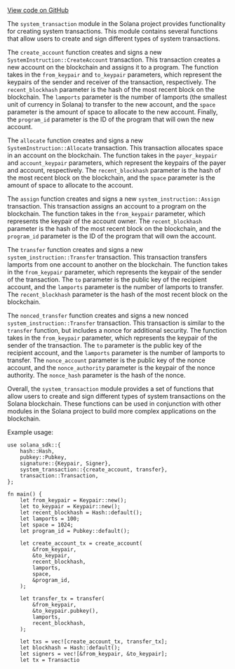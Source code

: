 [View code on GitHub](https://github.com/solana-labs/solana/blob/master/sdk/src/system_transaction.rs)

The `system_transaction` module in the Solana project provides functionality for creating system transactions. This module contains several functions that allow users to create and sign different types of system transactions. 

The `create_account` function creates and signs a new `SystemInstruction::CreateAccount` transaction. This transaction creates a new account on the blockchain and assigns it to a program. The function takes in the `from_keypair` and `to_keypair` parameters, which represent the keypairs of the sender and receiver of the transaction, respectively. The `recent_blockhash` parameter is the hash of the most recent block on the blockchain. The `lamports` parameter is the number of lamports (the smallest unit of currency in Solana) to transfer to the new account, and the `space` parameter is the amount of space to allocate to the new account. Finally, the `program_id` parameter is the ID of the program that will own the new account. 

The `allocate` function creates and signs a new `SystemInstruction::Allocate` transaction. This transaction allocates space in an account on the blockchain. The function takes in the `payer_keypair` and `account_keypair` parameters, which represent the keypairs of the payer and account, respectively. The `recent_blockhash` parameter is the hash of the most recent block on the blockchain, and the `space` parameter is the amount of space to allocate to the account. 

The `assign` function creates and signs a new `system_instruction::Assign` transaction. This transaction assigns an account to a program on the blockchain. The function takes in the `from_keypair` parameter, which represents the keypair of the account owner. The `recent_blockhash` parameter is the hash of the most recent block on the blockchain, and the `program_id` parameter is the ID of the program that will own the account. 

The `transfer` function creates and signs a new `system_instruction::Transfer` transaction. This transaction transfers lamports from one account to another on the blockchain. The function takes in the `from_keypair` parameter, which represents the keypair of the sender of the transaction. The `to` parameter is the public key of the recipient account, and the `lamports` parameter is the number of lamports to transfer. The `recent_blockhash` parameter is the hash of the most recent block on the blockchain. 

The `nonced_transfer` function creates and signs a new nonced `system_instruction::Transfer` transaction. This transaction is similar to the `transfer` function, but includes a nonce for additional security. The function takes in the `from_keypair` parameter, which represents the keypair of the sender of the transaction. The `to` parameter is the public key of the recipient account, and the `lamports` parameter is the number of lamports to transfer. The `nonce_account` parameter is the public key of the nonce account, and the `nonce_authority` parameter is the keypair of the nonce authority. The `nonce_hash` parameter is the hash of the nonce. 

Overall, the `system_transaction` module provides a set of functions that allow users to create and sign different types of system transactions on the Solana blockchain. These functions can be used in conjunction with other modules in the Solana project to build more complex applications on the blockchain. 

Example usage:

```
use solana_sdk::{
    hash::Hash,
    pubkey::Pubkey,
    signature::{Keypair, Signer},
    system_transaction::{create_account, transfer},
    transaction::Transaction,
};

fn main() {
    let from_keypair = Keypair::new();
    let to_keypair = Keypair::new();
    let recent_blockhash = Hash::default();
    let lamports = 100;
    let space = 1024;
    let program_id = Pubkey::default();

    let create_account_tx = create_account(
        &from_keypair,
        &to_keypair,
        recent_blockhash,
        lamports,
        space,
        &program_id,
    );

    let transfer_tx = transfer(
        &from_keypair,
        &to_keypair.pubkey(),
        lamports,
        recent_blockhash,
    );

    let txs = vec![create_account_tx, transfer_tx];
    let blockhash = Hash::default();
    let signers = vec![&from_keypair, &to_keypair];
    let tx = Transactio